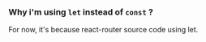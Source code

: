 ### Why i'm using `let` instead of `const` ?

For now, it's because react-router source code using let.
